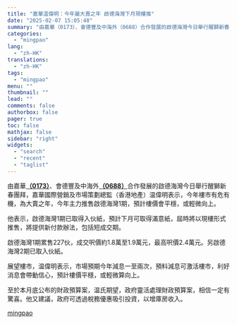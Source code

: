 ```yaml
---
title: "嘉華温偉明：今年屬大賣之年 啟德海灣下月現樓推"
date: "2025-02-07 15:05:48"
summary: "由嘉華（0173）、會德豐及中海外（0688）合作發展的啟德海灣今日舉行醒獅新春團拜，嘉華國際營銷..."
categories:
  - "mingpao"
lang:
  - "zh-HK"
translations:
  - "zh-HK"
tags:
  - "mingpao"
menu: ""
thumbnail: ""
lead: ""
comments: false
authorbox: false
pager: true
toc: false
mathjax: false
sidebar: "right"
widgets:
  - "search"
  - "recent"
  - "taglist"
---
```


由嘉華[**（0173）**](stock1.php?code=0173)、會德豐及中海外[**（0688）**](stock1.php?code=0688)合作發展的啟德海灣今日舉行醒獅新春團拜，嘉華國際營銷及市場策劃總監（香港地產）温偉明表示，今年樓市有危有機，為大賣之年，今年主力推售啟德海灣1期，預計樓價會平穩，或輕微向上。


他表示，啟德海灣1期已取得入伙紙，預計下月可取得滿意紙，屆時將以現樓形式推售，將提供新付款辦法，包括短成交期。

啟德海灣1期累售227伙，成交呎價約1.8萬至1.9萬元，最高呎價2.4萬元。另啟德海灣2期已取入伙紙。

展望樓市，温偉明表示，市場預期今年減息一至兩次，預料減息可激活樓市，利好消息會帶動信心，預計樓價平穩，或輕微算向上。

至於本月底公布的財政預算案，温氏期望，政府靈活處理財政預算案，相信一定有驚喜。他又建議，政府可透過稅務優惠吸引投資，以增庫房收入。

[mingpao](https://finance.mingpao.com/fin/instantp/20250207/1738911417036/%e5%98%89%e8%8f%af%e6%b8%a9%e5%81%89%e6%98%8e-%e4%bb%8a%e5%b9%b4%e5%b1%ac%e5%a4%a7%e8%b3%a3%e4%b9%8b%e5%b9%b4-%e5%95%9f%e5%be%b7%e6%b5%b7%e7%81%a3%e4%b8%8b%e6%9c%88%e7%8f%be%e6%a8%93%e6%8e%a8)

